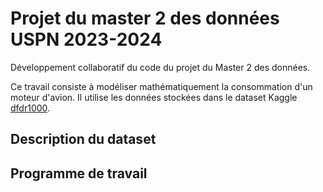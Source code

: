 # Projet du master 2 des données USPN 2023-2024
Développement collaboratif du code du projet du Master 2 des données.

Ce travail consiste à modéliser mathématiquement la consommation d'un moteur d'avion. Il utilise les données stockées dans le dataset Kaggle [dfdr1000](https://www.kaggle.com/datasets/jrmlac/dfdr1000).

## Description du dataset

## Programme de travail
